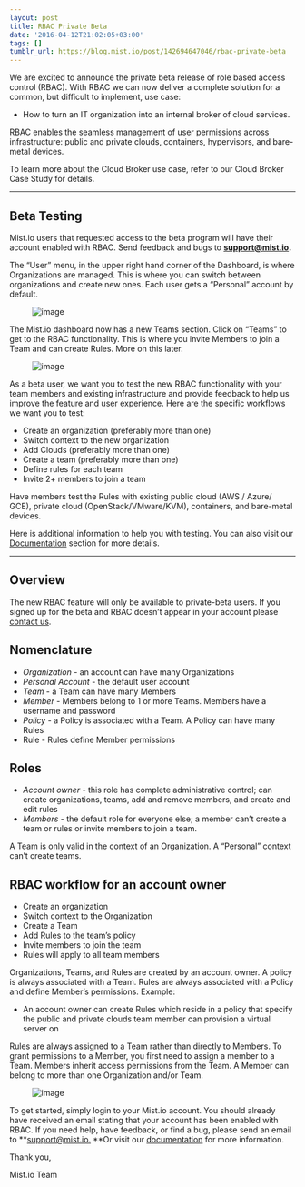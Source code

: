```yaml
---
layout: post
title: RBAC Private Beta
date: '2016-04-12T21:02:05+03:00'
tags: []
tumblr_url: https://blog.mist.io/post/142694647046/rbac-private-beta
---
```

We are excited to announce the private beta release of role based access control (RBAC). With RBAC we can now deliver a complete solution for a common, but difficult to implement, use case:

- How to turn an IT organization into an internal broker of cloud services.&nbsp;

RBAC enables the seamless management of user permissions across infrastructure: public and private clouds, containers, hypervisors, and bare-metal devices.

To learn more about the Cloud Broker use case, refer to our Cloud Broker Case Study for details.

* * *

## **Beta Testing&nbsp;**

Mist.io users that requested access to the beta program will have their account enabled with RBAC. Send feedback and bugs to **[support@mist.io](http://docs.mist.io/contact).**

The “User” menu, in the upper right hand corner of the Dashboard, is where Organizations are managed. This is where you can switch between organizations and create new ones. Each user gets a “Personal” account by default.

<figure data-orig-width="327" data-orig-height="330" class="tmblr-full"><img src="/images/tumblr-images/tumblr_inline_o5j3dyh8lr1rgqrs8_540.png" alt="image" data-orig-width="327" data-orig-height="330"></figure>

The Mist.io dashboard now has a new Teams section. Click on “Teams” to get to the RBAC functionality. This is where you invite Members to join a Team and can create Rules. More on this later.

<figure data-orig-width="589" data-orig-height="274" class="tmblr-full"><img src="/images/tumblr-images/tumblr_inline_o5j3xhxbBa1rgqrs8_540.png" alt="image" data-orig-width="589" data-orig-height="274"></figure>

As a beta user, we want you to test the new RBAC functionality with your team members and existing infrastructure and provide feedback to help us improve the feature and user experience. Here are the specific workflows we want you to test:

- Create an organization (preferably more than one)  
- Switch context to the new organization  
- Add Clouds (preferably more than one)  
- Create a team (preferably more than one)  
- Define rules for each team  
- Invite 2+ members to join a team

Have members test the Rules with existing public cloud (AWS / Azure/ GCE), private cloud (OpenStack/VMware/KVM), containers, and bare-metal devices.

Here is additional information to help you with testing. You can also visit our [Documentation](http://docs.mist.io/article/102-role-based-access-control) section for more details.

* * *

## **Overview**

The new RBAC feature will only be available to private-beta users. If you signed up for the beta and RBAC doesn’t appear in your account please [contact us](http://docs.mist.io/contact).

## **Nomenclature**

- _Organization_ - an account can have many Organizations
- _Personal Account_ - the default user account
- _Team_ - a Team can have many Members
- _Member_ - Members belong to 1 or more Teams. Members have a username and password
- _Policy_ - a Policy is associated with a Team. A Policy can have many Rules
- Rule - Rules define Member permissions  

## **Roles**

- _Account owner_ - this role has complete administrative control; can create organizations, teams, add and remove members, and create and edit rules  
- _Members_ - the default role for everyone else; a member can’t create a team or rules or invite members to join a team.&nbsp;

A Team is only valid in the context of an Organization. A “Personal” context can’t create teams.

## **RBAC workflow for an account owner**

- Create an organization
- Switch context to the Organization
- Create a Team&nbsp;
- Add Rules to the team’s policy&nbsp;
- Invite members to join the team
- Rules will apply to all team members

Organizations, Teams, and Rules are created by an account owner. A policy is always associated with a Team. Rules are always associated with a Policy and define Member’s permissions. Example:

- An account owner can create Rules which reside in a policy that specify the public and private clouds team member can provision a virtual server on

Rules are always assigned to a Team rather than directly to Members. To grant permissions to a Member, you first need to assign a member to a Team. Members inherit access permissions from the Team. A Member can belong to more than one Organization and/or Team.

<figure data-orig-width="806" data-orig-height="551" class="tmblr-full"><img src="/images/tumblr-images/tumblr_inline_o5j6upY4uZ1rgqrs8_540.png" alt="image" data-orig-width="806" data-orig-height="551"></figure>

To get started, simply login to your Mist.io account. You should already have received an email stating that your account has been enabled with RBAC. If you need help, have feedback, or find a bug, please send an email to **[support@mist.io.](http://docs.mist.io/contact)&nbsp;**Or visit our [documentation](http://docs.mist.io/article/102-role-based-access-control)&nbsp;for more information.

Thank you,

Mist.io Team

